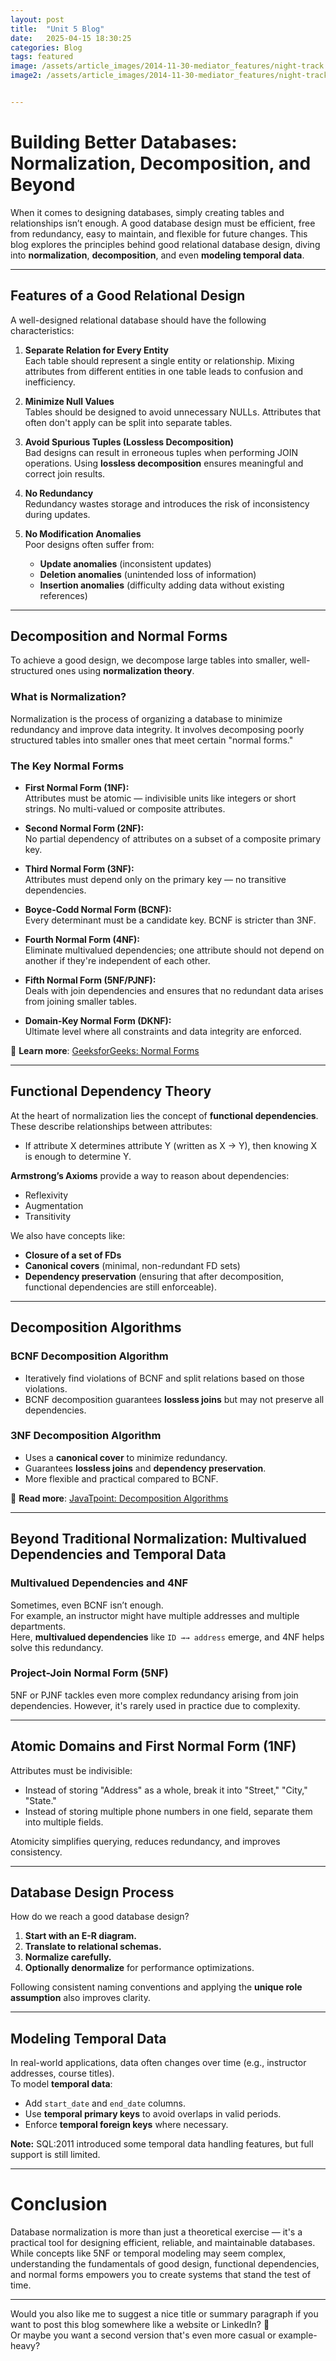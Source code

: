 ```yaml
---
layout: post
title:  "Unit 5 Blog"
date:   2025-04-15 18:30:25
categories: Blog
tags: featured
image: /assets/article_images/2014-11-30-mediator_features/night-track.JPG
image2: /assets/article_images/2014-11-30-mediator_features/night-track-mobile.JPG


---
```


# Building Better Databases: Normalization, Decomposition, and Beyond

When it comes to designing databases, simply creating tables and relationships isn’t enough. A good database design must be efficient, free from redundancy, easy to maintain, and flexible for future changes. This blog explores the principles behind good relational database design, diving into **normalization**, **decomposition**, and even **modeling temporal data**. 

---

## Features of a Good Relational Design

A well-designed relational database should have the following characteristics:

1. **Separate Relation for Every Entity**  
   Each table should represent a single entity or relationship. Mixing attributes from different entities in one table leads to confusion and inefficiency.

2. **Minimize Null Values**  
   Tables should be designed to avoid unnecessary NULLs. Attributes that often don't apply can be split into separate tables.

3. **Avoid Spurious Tuples (Lossless Decomposition)**  
   Bad designs can result in erroneous tuples when performing JOIN operations. Using **lossless decomposition** ensures meaningful and correct join results.

4. **No Redundancy**  
   Redundancy wastes storage and introduces the risk of inconsistency during updates.

5. **No Modification Anomalies**  
   Poor designs often suffer from:
   - **Update anomalies** (inconsistent updates)
   - **Deletion anomalies** (unintended loss of information)
   - **Insertion anomalies** (difficulty adding data without existing references)

---

## Decomposition and Normal Forms

To achieve a good design, we decompose large tables into smaller, well-structured ones using **normalization theory**.

### What is Normalization?

Normalization is the process of organizing a database to minimize redundancy and improve data integrity. It involves decomposing poorly structured tables into smaller ones that meet certain "normal forms."

### The Key Normal Forms

- **First Normal Form (1NF):**  
  Attributes must be atomic — indivisible units like integers or short strings. No multi-valued or composite attributes.

- **Second Normal Form (2NF):**  
  No partial dependency of attributes on a subset of a composite primary key.

- **Third Normal Form (3NF):**  
  Attributes must depend only on the primary key — no transitive dependencies.

- **Boyce-Codd Normal Form (BCNF):**  
  Every determinant must be a candidate key. BCNF is stricter than 3NF.

- **Fourth Normal Form (4NF):**  
  Eliminate multivalued dependencies; one attribute should not depend on another if they're independent of each other.

- **Fifth Normal Form (5NF/PJNF):**  
  Deals with join dependencies and ensures that no redundant data arises from joining smaller tables.

- **Domain-Key Normal Form (DKNF):**  
  Ultimate level where all constraints and data integrity are enforced.

🔗 **Learn more**: [GeeksforGeeks: Normal Forms](https://www.geeksforgeeks.org/normal-forms-in-dbms/?ref=lbp)

---

## Functional Dependency Theory

At the heart of normalization lies the concept of **functional dependencies**. These describe relationships between attributes:
- If attribute X determines attribute Y (written as X → Y), then knowing X is enough to determine Y.
  
**Armstrong’s Axioms** provide a way to reason about dependencies:
- Reflexivity
- Augmentation
- Transitivity

We also have concepts like:
- **Closure of a set of FDs**
- **Canonical covers** (minimal, non-redundant FD sets)
- **Dependency preservation** (ensuring that after decomposition, functional dependencies are still enforceable).

---

## Decomposition Algorithms

### BCNF Decomposition Algorithm
- Iteratively find violations of BCNF and split relations based on those violations.
- BCNF decomposition guarantees **lossless joins** but may not preserve all dependencies.

### 3NF Decomposition Algorithm
- Uses a **canonical cover** to minimize redundancy.
- Guarantees **lossless joins** and **dependency preservation**.
- More flexible and practical compared to BCNF.

🔗 **Read more**: [JavaTpoint: Decomposition Algorithms](https://www.javatpoint.com/decomposition-algorithms)

---

## Beyond Traditional Normalization: Multivalued Dependencies and Temporal Data

### Multivalued Dependencies and 4NF

Sometimes, even BCNF isn’t enough.  
For example, an instructor might have multiple addresses and multiple departments.  
Here, **multivalued dependencies** like `ID →→ address` emerge, and 4NF helps solve this redundancy.

### Project-Join Normal Form (5NF)

5NF or PJNF tackles even more complex redundancy arising from join dependencies. However, it's rarely used in practice due to complexity.

---

## Atomic Domains and First Normal Form (1NF)

Attributes must be indivisible:
- Instead of storing "Address" as a whole, break it into "Street," "City," "State."
- Instead of storing multiple phone numbers in one field, separate them into multiple fields.

Atomicity simplifies querying, reduces redundancy, and improves consistency.

---

## Database Design Process

How do we reach a good database design?
1. **Start with an E-R diagram.**
2. **Translate to relational schemas.**
3. **Normalize carefully.**
4. **Optionally denormalize** for performance optimizations.

Following consistent naming conventions and applying the **unique role assumption** also improves clarity.

---

## Modeling Temporal Data

In real-world applications, data often changes over time (e.g., instructor addresses, course titles).  
To model **temporal data**:
- Add `start_date` and `end_date` columns.
- Use **temporal primary keys** to avoid overlaps in valid periods.
- Enforce **temporal foreign keys** where necessary.

**Note:** SQL:2011 introduced some temporal data handling features, but full support is still limited.

---

# Conclusion

Database normalization is more than just a theoretical exercise — it's a practical tool for designing efficient, reliable, and maintainable databases.  
While concepts like 5NF or temporal modeling may seem complex, understanding the fundamentals of good design, functional dependencies, and normal forms empowers you to create systems that stand the test of time.

---

Would you also like me to suggest a nice title or summary paragraph if you want to post this blog somewhere like a website or LinkedIn? 🚀  
Or maybe you want a second version that's even more casual or example-heavy?